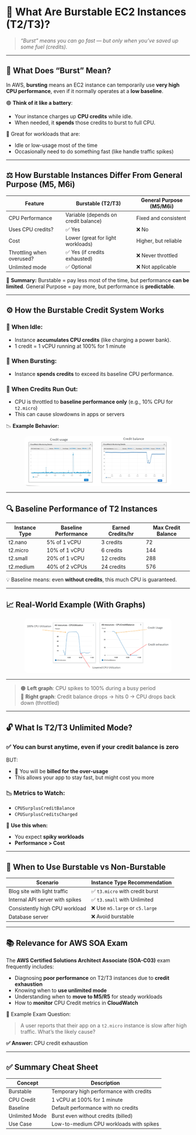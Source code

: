 # 🚀 **What Are Burstable EC2 Instances (T2/T3)?**

> _“Burst” means you can go fast — but only when you’ve saved up some fuel (credits)._

---

## 🧩 **What Does “Burst” Mean?**

In AWS, **bursting** means an EC2 instance can temporarily use **very high CPU performance**, even if it normally operates at a **low baseline**.

🟢 **Think of it like a battery**:

- Your instance charges up **CPU credits** while idle.
- When needed, it **spends** those credits to burst to full CPU.

📌 Great for workloads that are:

- Idle or low-usage most of the time
- Occasionally need to do something fast (like handle traffic spikes)

---

## ⚖️ **How Burstable Instances Differ From General Purpose (M5, M6i)**

| Feature                   | Burstable (T2/T3)                    | General Purpose (M5/M6i) |
| ------------------------- | ------------------------------------ | ------------------------ |
| CPU Performance           | Variable (depends on credit balance) | Fixed and consistent     |
| Uses CPU credits?         | ✅ Yes                               | ❌ No                    |
| Cost                      | Lower (great for light workloads)    | Higher, but reliable     |
| Throttling when overused? | ✅ Yes (if credits exhausted)        | ❌ Never throttled       |
| Unlimited mode            | ✅ Optional                          | ❌ Not applicable        |

🧠 **Summary:**
Burstable = pay less most of the time, but performance **can be limited**.
General Purpose = pay more, but performance is **predictable**.

---

## ⚙️ **How the Burstable Credit System Works**

### 🔹 **When Idle:**

- Instance **accumulates CPU credits** (like charging a power bank).
- 1 credit = 1 vCPU running at 100% for 1 minute

### 🔸 **When Bursting:**

- Instance **spends credits** to exceed its baseline CPU performance.

### 🔻 **When Credits Run Out:**

- CPU is throttled to **baseline performance only** (e.g., 10% CPU for `t2.micro`)
- This can cause slowdowns in apps or servers

📉 **Example Behavior:**

<div style="text-align: center;">
    <img src="images/burstable-instances-credit-drop.png" alt="Credit drop" style="border-radius: 10px; width: 80%;">
</div>

---

## 🔍 **Baseline Performance of T2 Instances**

| Instance Type | Baseline Performance | Earned Credits/hr | Max Credit Balance |
| ------------- | -------------------- | ----------------- | ------------------ |
| t2.nano       | 5% of 1 vCPU         | 3 credits         | 72                 |
| t2.micro      | 10% of 1 vCPU        | 6 credits         | 144                |
| t2.small      | 20% of 1 vCPU        | 12 credits        | 288                |
| t2.medium     | 40% of 2 vCPUs       | 24 credits        | 576                |

💡 Baseline means: even **without credits**, this much CPU is guaranteed.

---

## 📈 **Real-World Example (With Graphs)**

<div style="text-align: center;">
    <img src="images/burstable-instances-example-graph.png"
         style="border-radius: 10px; width: 80%;"
         alt="burstable-instances-example-graph" />
</div>

---

> 🟠 **Left graph**: CPU spikes to 100% during a busy period  
> 🔵 **Right graph**: Credit balance drops → hits 0 → CPU drops back down (throttled)

---

## 🔓 **What Is T2/T3 Unlimited Mode?**

### ✅ You can **burst anytime**, even if your credit balance is **zero**

BUT:

- 🧾 You will be **billed for the over-usage**
- This allows your app to stay fast, but might cost you more

### 📉 **Metrics to Watch:**

- `CPUSurplusCreditBalance`
- `CPUSurplusCreditsCharged`

🧠 **Use this when:**

- You expect **spiky workloads**
- **Performance > Cost**

---

## 💼 **When to Use Burstable vs Non-Burstable**

| Scenario                        | Instance Type Recommendation    |
| ------------------------------- | ------------------------------- |
| Blog site with light traffic    | ✅ `t3.micro` with credit burst |
| Internal API server with spikes | ✅ `t3.small` with Unlimited    |
| Consistently high CPU workload  | ❌ Use `m5.large` or `c5.large` |
| Database server                 | ❌ Avoid burstable              |

---

## 📚 **Relevance for AWS SOA Exam**

The **AWS Certified Solutions Architect Associate (SOA-C03)** exam frequently includes:

- Diagnosing **poor performance** on T2/T3 instances due to **credit exhaustion**
- Knowing when to **use unlimited mode**
- Understanding when to **move to M5/R5** for steady workloads
- How to **monitor** CPU Credit metrics in **CloudWatch**

🧠 Example Exam Question:

> A user reports that their app on a `t2.micro` instance is slow after high traffic. What’s the likely cause?

**✅ Answer:** CPU credit exhaustion

---

## ✅ **Summary Cheat Sheet**

| Concept        | Description                             |
| -------------- | --------------------------------------- |
| Burstable      | Temporary high performance with credits |
| CPU Credit     | 1 vCPU at 100% for 1 minute             |
| Baseline       | Default performance with no credits     |
| Unlimited Mode | Burst even without credits (billed)     |
| Use Case       | Low-to-medium CPU workloads with spikes |
